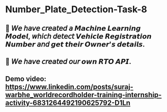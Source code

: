 # Number_Plate_Detection-Task-8

## 🔶 𝘞𝘦 𝘩𝘢𝘷𝘦 𝘤𝘳𝘦𝘢𝘵𝘦𝘥 𝘢 𝙈𝙖𝙘𝙝𝙞𝙣𝙚 𝙇𝙚𝙖𝙧𝙣𝙞𝙣𝙜 𝙈𝙤𝙙𝙚𝙡, 𝘸𝘩𝘪𝘤𝘩 𝘥𝘦𝘵𝘦𝘤𝘵 𝙑𝙚𝙝𝙞𝙘𝙡𝙚 𝙍𝙚𝙜𝙞𝙨𝙩𝙧𝙖𝙩𝙞𝙤𝙣 𝙉𝙪𝙢𝙗𝙚𝙧 𝘢𝘯𝘥 𝙜𝙚𝙩 𝙩𝙝𝙚𝙞𝙧 𝙊𝙬𝙣𝙚𝙧'𝙨 𝙙𝙚𝙩𝙖𝙞𝙡𝙨.

## 🔶 𝘞𝘦 𝘩𝘢𝘷𝘦 𝘤𝘳𝘦𝘢𝘵𝘦𝘥 𝘰𝘶𝘳 𝙤𝙬𝙣 𝙍𝙏𝙊 𝘼𝙋𝙄.

## Demo video: https://www.linkedin.com/posts/suraj-warbhe_worldrecordholder-training-internship-activity-6831264492190625792-D1Ln
